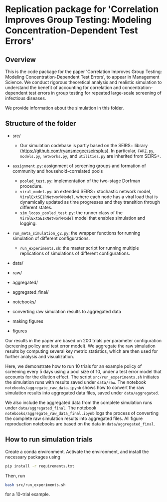 # Replication package for 'Correlation Improves Group Testing: Modeling Concentration-Dependent Test Errors'


## Overview


This is the code package for the paper 'Correlation Improves Group Testing: Modeling Concentration-Dependent Test Errors', to appear in Management Science. We conduct rigorous theoretical analysis and realistic simulation to understand the benefit of accounting for correlation and concentration-dependent test errors in group testing for repeated large-scale screening of infectious diseases.


We provide information about the simulation in this folder.


## Structure of the folder


- src/
	- Our simulation codebase is partly based on the SEIRS+ library (https://github.com/ryansmcgee/seirsplus). In particular, `FARZ.py`, `models.py`, `networks.py`, and `utilities.py` are inherited from SEIRS+. 
- `assignment.py`: assignment of screening groups and formation of community and household-correlated pools
	- `pooled_test.py`: implementation of the two-stage Dorfman procedure.
	- `viral_model.py`: an extended SEIRS+ stochastic network model, `ViralExtSEIRNetworkModel`, where each node has a viral load that is dynamically updated as time progresses and they transition through different states. 
	- `sim_loops_pooled_test.py`: the runner class of the `ViralExtSEIRNetworkModel` model 	that enables simulation and logging.
- `run_meta_simulation_g2.py`: the wrapper functions for running simulation of different configurations.
	- `run_experiments.sh`: the master script for running multiple replications of simulations of different configurations.




- data/
 - raw/
 - aggregated/
 - aggregated_final/


- notebooks/
 - converting raw simulation results to aggregated data
 - making figures
- figures


Our results in the paper are based on 200 trials per parameter configuration (screening policy and test error model). We aggregate the raw simulation results by computing several key metric statistics, which are then used for further analysis and visualization. 


Here, we demonstrate how to run 10 trials for an example policy of screening every 5 days using a pool size of 10, under a test error model that accounts for the dilution effect. The script `src/run_experiments.sh` initiates the simulation runs with results saved under `data/raw`. The notebook `notebooks/aggregate_raw_data.ipynb` shows how to convert the raw simulation results into aggregated data files, saved under `data/aggregated`.


We also include the aggregated data from the complete simulation runs under `data/aggregated_final`. The notebook `notebooks/aggregate_raw_data_final.ipynb` logs the process of converting the complete raw simulation results into aggregated files. All figure reproduction notebooks are based on the data in `data/aggregated_final`.


## How to run simulation trials


Create a conda environment. Activate the environment, and install the necessary packages using 
```sh
pip install -r requirements.txt
```
Then, run 
```sh
bash src/run_experiments.sh
```
for a 10-trial example.


